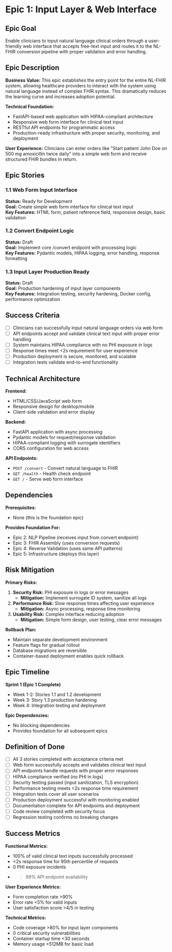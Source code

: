 # Epic 1: Input Layer & Web Interface

## Epic Goal

Enable clinicians to input natural language clinical orders through a user-friendly web interface that accepts free-text input and routes it to the NL-FHIR conversion pipeline with proper validation and error handling.

## Epic Description

**Business Value:**
This epic establishes the entry point for the entire NL-FHIR system, allowing healthcare providers to interact with the system using natural language instead of complex FHIR syntax. This dramatically reduces the learning curve and increases adoption potential.

**Technical Foundation:**
- FastAPI-based web application with HIPAA-compliant architecture
- Responsive web form interface for clinical text input
- RESTful API endpoints for programmatic access
- Production-ready infrastructure with proper security, monitoring, and deployment

**User Experience:**
Clinicians can enter orders like "Start patient John Doe on 500 mg amoxicillin twice daily" into a simple web form and receive structured FHIR bundles in return.

## Epic Stories

### 1.1 Web Form Input Interface
**Status:** Ready for Development  
**Goal:** Create simple web form interface for clinical text input  
**Key Features:** HTML form, patient reference field, responsive design, basic validation

### 1.2 Convert Endpoint Logic  
**Status:** Draft  
**Goal:** Implement core /convert endpoint with processing logic  
**Key Features:** Pydantic models, HIPAA logging, error handling, response formatting

### 1.3 Input Layer Production Ready
**Status:** Draft  
**Goal:** Production hardening of input layer components  
**Key Features:** Integration testing, security hardening, Docker config, performance optimization

## Success Criteria

- [ ] Clinicians can successfully input natural language orders via web form
- [ ] API endpoints accept and validate clinical text input with proper error handling
- [ ] System maintains HIPAA compliance with no PHI exposure in logs
- [ ] Response times meet <2s requirement for user experience
- [ ] Production deployment is secure, monitored, and scalable
- [ ] Integration tests validate end-to-end functionality

## Technical Architecture

**Frontend:**
- HTML/CSS/JavaScript web form
- Responsive design for desktop/mobile
- Client-side validation and error display

**Backend:**
- FastAPI application with async processing
- Pydantic models for request/response validation
- HIPAA-compliant logging with surrogate identifiers
- CORS configuration for web access

**API Endpoints:**
- `POST /convert` - Convert natural language to FHIR
- `GET /health` - Health check endpoint
- `GET /` - Serve web form interface

## Dependencies

**Prerequisites:**
- None (this is the foundation epic)

**Provides Foundation For:**
- Epic 2: NLP Pipeline (receives input from convert endpoint)
- Epic 3: FHIR Assembly (uses conversion requests)
- Epic 4: Reverse Validation (uses same API patterns)
- Epic 5: Infrastructure (deploys this layer)

## Risk Mitigation

**Primary Risks:**
1. **Security Risk:** PHI exposure in logs or error messages
   - **Mitigation:** Implement surrogate ID system, sanitize all logs
2. **Performance Risk:** Slow response times affecting user experience  
   - **Mitigation:** Async processing, response time monitoring
3. **Usability Risk:** Complex interface reducing adoption
   - **Mitigation:** Simple form design, user testing, clear error messages

**Rollback Plan:**
- Maintain separate development environment
- Feature flags for gradual rollout
- Database migrations are reversible
- Container-based deployment enables quick rollback

## Epic Timeline

**Sprint 1 (Epic 1 Complete)**
- Week 1-2: Stories 1.1 and 1.2 development
- Week 3: Story 1.3 production hardening
- Week 4: Integration testing and deployment

**Epic Dependencies:**
- No blocking dependencies
- Provides foundation for all subsequent epics

## Definition of Done

- [ ] All 3 stories completed with acceptance criteria met
- [ ] Web form successfully accepts and validates clinical text input
- [ ] API endpoints handle requests with proper error responses
- [ ] HIPAA compliance verified (no PHI in logs)
- [ ] Security testing passed (input sanitization, TLS encryption)
- [ ] Performance testing meets <2s response time requirement
- [ ] Integration tests cover all user scenarios
- [ ] Production deployment successful with monitoring enabled
- [ ] Documentation complete for API endpoints and deployment
- [ ] Code review completed with security focus
- [ ] Regression testing confirms no breaking changes

## Success Metrics

**Functional Metrics:**
- 100% of valid clinical text inputs successfully processed
- <2s response time for 95th percentile of requests
- 0 PHI exposure incidents
- >99% API endpoint availability

**User Experience Metrics:**
- Form completion rate >90%
- Error rate <5% for valid inputs
- User satisfaction score >4/5 in testing

**Technical Metrics:**
- Code coverage >80% for input layer components
- 0 critical security vulnerabilities
- Container startup time <30 seconds
- Memory usage <512MB for basic load
